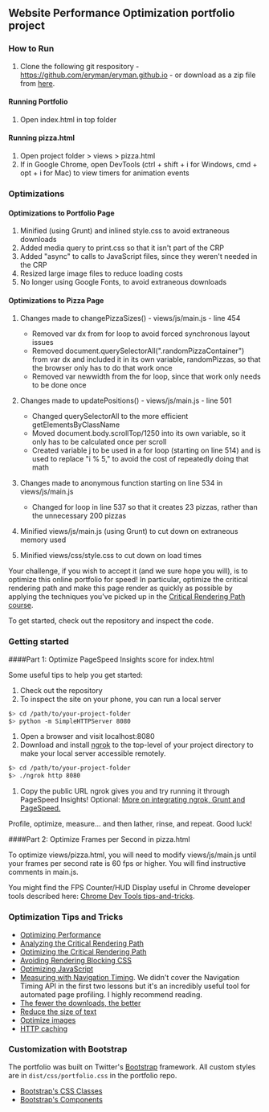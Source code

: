 ## Website Performance Optimization portfolio project

### How to Run

1. Clone the following git respository - https://github.com/eryman/eryman.github.io - or download as a zip file from [here](https://github.com/eryman/eryman.github.io/archive/master.zip).


#### Running Portfolio

1. Open index.html in top folder

#### Running pizza.html

1. Open project folder > views > pizza.html
2. If in Google Chrome, open DevTools (ctrl + shift + i for Windows, cmd + opt + i for Mac) to view timers for animation events

### Optimizations

#### Optimizations to Portfolio Page

1. Minified (using Grunt) and inlined style.css to avoid extraneous downloads
2. Added media query to print.css so that it isn't part of the CRP
3. Added "async" to calls to JavaScript files, since they weren't needed in the CRP
4. Resized large image files to reduce loading costs
5. No longer using Google Fonts, to avoid extraneous downloads

#### Optimizations to Pizza Page

1. Changes made to changePizzaSizes() - views/js/main.js - line 454
	* Removed var dx from for loop to avoid forced synchronous layout issues
	* Removed document.querySelectorAll(".randomPizzaContainer") from var dx and included it in its own variable, randomPizzas, so that the browser only has to do that work once
	* Removed var newwidth from the for loop, since that work only needs to be done once

2. Changes made to updatePositions() - views/js/main.js - line 501
	* Changed querySelectorAll to the more efficient getElementsByClassName
	* Moved document.body.scrollTop/1250 into its own variable, so it only has to be calculated once per scroll
	* Created variable j to be used in a for loop (starting on line 514) and is used to replace "i % 5," to avoid the cost of repeatedly doing that math

3. Changes made to anonymous function starting on line 534 in views/js/main.js
	* Changed for loop in line 537 so that it creates 23 pizzas, rather than the unnecessary 200 pizzas

4. Minified views/js/main.js (using Grunt) to cut down on extraneous memory used

5. Minified views/css/style.css to cut down on load times



Your challenge, if you wish to accept it (and we sure hope you will), is to optimize this online portfolio for speed! In particular, optimize the critical rendering path and make this page render as quickly as possible by applying the techniques you've picked up in the [Critical Rendering Path course](https://www.udacity.com/course/ud884).

To get started, check out the repository and inspect the code.

### Getting started

####Part 1: Optimize PageSpeed Insights score for index.html

Some useful tips to help you get started:

1. Check out the repository
1. To inspect the site on your phone, you can run a local server

  ```bash
  $> cd /path/to/your-project-folder
  $> python -m SimpleHTTPServer 8080
  ```

1. Open a browser and visit localhost:8080
1. Download and install [ngrok](https://ngrok.com/) to the top-level of your project directory to make your local server accessible remotely.

  ``` bash
  $> cd /path/to/your-project-folder
  $> ./ngrok http 8080
  ```

1. Copy the public URL ngrok gives you and try running it through PageSpeed Insights! Optional: [More on integrating ngrok, Grunt and PageSpeed.](http://www.jamescryer.com/2014/06/12/grunt-pagespeed-and-ngrok-locally-testing/)

Profile, optimize, measure... and then lather, rinse, and repeat. Good luck!

####Part 2: Optimize Frames per Second in pizza.html

To optimize views/pizza.html, you will need to modify views/js/main.js until your frames per second rate is 60 fps or higher. You will find instructive comments in main.js. 

You might find the FPS Counter/HUD Display useful in Chrome developer tools described here: [Chrome Dev Tools tips-and-tricks](https://developer.chrome.com/devtools/docs/tips-and-tricks).

### Optimization Tips and Tricks
* [Optimizing Performance](https://developers.google.com/web/fundamentals/performance/ "web performance")
* [Analyzing the Critical Rendering Path](https://developers.google.com/web/fundamentals/performance/critical-rendering-path/analyzing-crp.html "analyzing crp")
* [Optimizing the Critical Rendering Path](https://developers.google.com/web/fundamentals/performance/critical-rendering-path/optimizing-critical-rendering-path.html "optimize the crp!")
* [Avoiding Rendering Blocking CSS](https://developers.google.com/web/fundamentals/performance/critical-rendering-path/render-blocking-css.html "render blocking css")
* [Optimizing JavaScript](https://developers.google.com/web/fundamentals/performance/critical-rendering-path/adding-interactivity-with-javascript.html "javascript")
* [Measuring with Navigation Timing](https://developers.google.com/web/fundamentals/performance/critical-rendering-path/measure-crp.html "nav timing api"). We didn't cover the Navigation Timing API in the first two lessons but it's an incredibly useful tool for automated page profiling. I highly recommend reading.
* <a href="https://developers.google.com/web/fundamentals/performance/optimizing-content-efficiency/eliminate-downloads.html">The fewer the downloads, the better</a>
* <a href="https://developers.google.com/web/fundamentals/performance/optimizing-content-efficiency/optimize-encoding-and-transfer.html">Reduce the size of text</a>
* <a href="https://developers.google.com/web/fundamentals/performance/optimizing-content-efficiency/image-optimization.html">Optimize images</a>
* <a href="https://developers.google.com/web/fundamentals/performance/optimizing-content-efficiency/http-caching.html">HTTP caching</a>

### Customization with Bootstrap
The portfolio was built on Twitter's <a href="http://getbootstrap.com/">Bootstrap</a> framework. All custom styles are in `dist/css/portfolio.css` in the portfolio repo.

* <a href="http://getbootstrap.com/css/">Bootstrap's CSS Classes</a>
* <a href="http://getbootstrap.com/components/">Bootstrap's Components</a>
